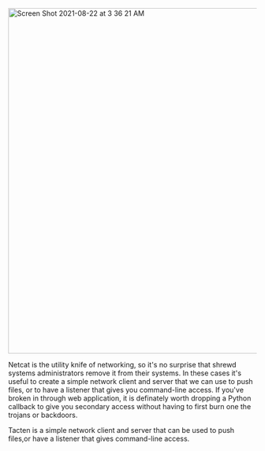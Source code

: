 
<img width="701" alt="Screen Shot 2021-08-22 at 3 36 21 AM" src="https://user-images.githubusercontent.com/25875381/130346573-26152b16-68d1-49f9-8551-7344737e2c51.png">



Netcat is the utility knife of networking, so it's no surprise that shrewd systems administrators remove it from their systems. In these cases it's useful to create a simple network client and server that we can use to push files, or to have a listener that gives you command-line access. If you've broken in through web application, it is definately worth dropping a Python callback to give you secondary access without having to first burn one the trojans or backdoors.

Tacten is a simple network client and server that can be used to push files,or have a listener that gives command-line access.
